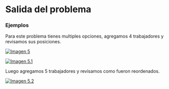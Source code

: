 <h1>Salida del problema</h1>

<h3>Ejemplos</h3>

Para este problema tienes multiples opciones, agregamos 4 trabajadores y revisamos sus posiciones.

[![Imagen 5](https://i.postimg.cc/ZR7P6XpN/Screenshot-1.png)](https://postimg.cc/qhKCTbmB)

[![Imagen 5.1](https://i.postimg.cc/wM1X2FQG/Screenshot-2.png)](https://postimg.cc/dZKZt2X2)

Luego agregamos 5 trabajadores y revisamos como fueron reordenados.

[![Imagen 5.2](https://i.postimg.cc/Vv2jVM7L/Screenshot-3.png)](https://postimg.cc/30C4yy5P)
